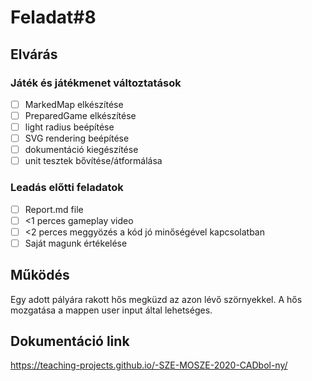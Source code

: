 # Feladat#8

## Elvárás

### Játék és játékmenet változtatások
- [ ] MarkedMap elkészítése
- [ ] PreparedGame elkészítése
- [ ] light radius beépítése
- [ ] SVG rendering beépítése
- [ ] dokumentáció kiegészítése
- [ ] unit tesztek bővítése/átformálása

### Leadás előtti feladatok
- [ ] Report.md file
- [ ] <1 perces gameplay video
- [ ] <2 perces meggyözés a kód jó minőségével kapcsolatban
- [ ] Saját magunk értékelése

## Működés

Egy adott pályára rakott hős megküzd az azon lévő szörnyekkel. 
A hős mozgatása a mappen user input által lehetséges.

## Dokumentáció link

https://teaching-projects.github.io/-SZE-MOSZE-2020-CADbol-ny/

